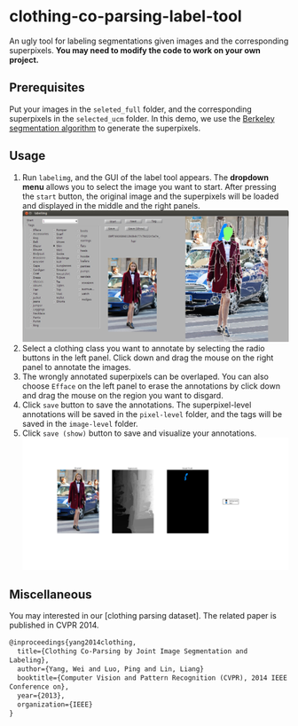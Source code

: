 # clothing-co-parsing-label-tool
An ugly tool for labeling segmentations given images and the corresponding superpixels. **You may need to modify the code to work on your own project.**

## Prerequisites
Put your images in the `seleted_full` folder, and the corresponding superpixels in the `selected_ucm` folder. In this demo, we use the [Berkeley segmentation algorithm](http://www.eecs.berkeley.edu/Research/Projects/CS/vision/grouping/BSR/BSR_code.tgz) to generate the superpixels.

## Usage
1. Run `labelimg`, and the GUI of the label tool appears. The **dropdown menu** allows you to select the image you want to start. After pressing the `start` button, the original image and the superpixels will be loaded and displayed in the middle and the right panels.
	![GUI](Screenshot.png)
2. Select a clothing class you want to annotate by selecting the radio buttons in the left panel. Click down and drag the mouse on the right panel to annotate the images. 
3. The wrongly annotated superpixels can be overlaped. You can also choose `Efface` on the left panel to erase the annotations by click down and drag the mouse on the region you want to disgard.
4. Click `save` button to save the annotations. The superpixel-level annotations will be saved in the `pixel-level` folder, and the tags will be saved in the `image-level` folder.
5. Click `save (show)` button to save and visualize your annotations.
  ![GUI](save-and-show.png)

## Miscellaneous
You may interested in our [clothing parsing dataset]. The related paper is published in CVPR 2014.

```
@inproceedings{yang2014clothing,
  title={Clothing Co-Parsing by Joint Image Segmentation and Labeling},
  author={Yang, Wei and Luo, Ping and Lin, Liang}
  booktitle={Computer Vision and Pattern Recognition (CVPR), 2014 IEEE Conference on},
  year={2013},
  organization={IEEE}
}
```